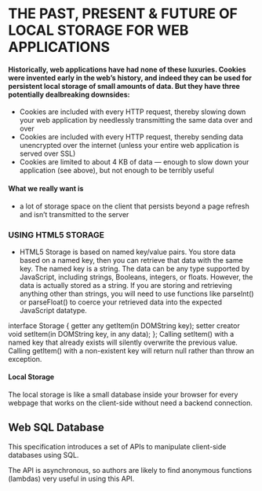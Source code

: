 
# THE PAST, PRESENT & FUTURE OF LOCAL STORAGE FOR WEB APPLICATIONS
#### Historically, web applications have had none of these luxuries. Cookies were invented early in the web’s history, and indeed they can be used for persistent local storage of small amounts of data. But they have three potentially dealbreaking downsides:

* Cookies are included with every HTTP request, thereby slowing down your web application by needlessly transmitting the same data over and over
* Cookies are included with every HTTP request, thereby sending data unencrypted over the internet (unless your entire web application is served over SSL)
* Cookies are limited to about 4 KB of data — enough to slow down your application (see above), but not enough to be terribly useful
#### What we really want is
* a lot of storage space on the client
that persists beyond a page refresh
and isn’t transmitted to the server
### USING HTML5 STORAGE
* HTML5 Storage is based on named key/value pairs. You store data based on a named key, then you can retrieve that data with the same key. The named key is a string. The data can be any type supported by JavaScript, including strings, Booleans, integers, or floats. However, the data is actually stored as a string. If you are storing and retrieving anything other than strings, you will need to use functions like parseInt() or parseFloat() to coerce your retrieved data into the expected JavaScript datatype.

interface Storage {
  getter any getItem(in DOMString key);
  setter creator void setItem(in DOMString key, in any data);
};
Calling setItem() with a named key that already exists will silently overwrite the previous value. Calling getItem() with a non-existent key will return null rather than throw an exception.
#### Local Storage
The local storage is like a small database inside your browser for every webpage that works on the client-side without need a backend connection.
## Web SQL Database
This specification introduces a set of APIs to manipulate client-side databases using SQL.

The API is asynchronous, so authors are likely to find anonymous functions (lambdas) very useful in using this API.

